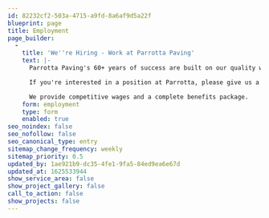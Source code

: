 ```yaml
---
id: 82232cf2-503a-4715-a9fd-8a6af9d5a22f
blueprint: page
title: Employment
page_builder:
  -
    title: 'We''re Hiring - Work at Parrotta Paving'
    text: |-
      Parrotta Paving's 60+ years of success are built on our quality workmanship and the professionalism of our experienced employees. 

      If you're interested in a position at Parrotta, please give us a call, or fill out this form, and we'll call you to set up a meeting.

      We provide competitive wages and a complete benefits package.
    form: employment
    type: form
    enabled: true
seo_noindex: false
seo_nofollow: false
seo_canonical_type: entry
sitemap_change_frequency: weekly
sitemap_priority: 0.5
updated_by: 1ae921b9-dc35-4fe1-9fa5-84ed9ea6e67d
updated_at: 1625533944
show_service_area: false
show_project_gallery: false
call_to_action: false
show_projects: false
---
```

